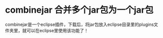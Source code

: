 combinejar 合并多个jar包为一个jar包
==========

combinejar是一个eclipse插件，下载后，将jar包放入eclipse目录里的plugins文件夹里，就可以在eclipse里使用该功能了！
